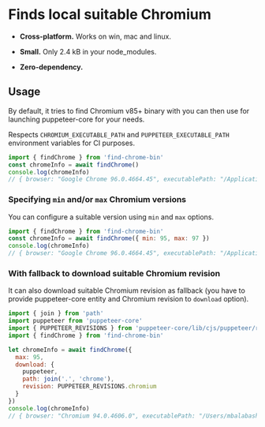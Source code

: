 # Finds local suitable Chromium

* **Cross-platform.** Works on win, mac and linux.

* **Small.** Only 2.4 kB in your node_modules.

* **Zero-dependency.** 

## Usage

By default, it tries to find Chromium v85+ binary with you can then use for launching puppeteer-core for your needs. 

Respects `CHROMIUM_EXECUTABLE_PATH` and `PUPPETEER_EXECUTABLE_PATH` environment variables for CI purposes.

```js
import { findChrome } from 'find-chrome-bin'
const chromeInfo = await findChrome()
console.log(chromeInfo)
// { browser: "Google Chrome 96.0.4664.45", executablePath: "/Applications/Google Chrome.app/Contents/MacOS/Google Chrome" }
```

### Specifying `min` and/or `max` Chromium versions

You can configure a suitable version using `min` and `max` options.

```js
import { findChrome } from 'find-chrome-bin'
const chromeInfo = await findChrome({ min: 95, max: 97 })
console.log(chromeInfo)
// { browser: "Google Chrome 96.0.4664.45", executablePath: "/Applications/Google Chrome.app/Contents/MacOS/Google Chrome" }
```

### With fallback to download suitable Chromium revision

It can also download suitable Chromium revision as fallback (you have to provide puppeteer-core entity and Chromium revision to `download` option).

```js
import { join } from 'path'
import puppeteer from 'puppeteer-core'
import { PUPPETEER_REVISIONS } from 'puppeteer-core/lib/cjs/puppeteer/revisions.js'
import { findChrome } from 'find-chrome-bin'

let chromeInfo = await findChrome({
  max: 95,
  download: {
    puppeteer,
    path: join('.', 'chrome'),
    revision: PUPPETEER_REVISIONS.chromium
  }
})
console.log(chromeInfo)
// { browser: "Chromium 94.0.4606.0", executablePath: "/Users/mbalabash/Projects/opensource/find-chrome-bin/example/chrome/mac-911515/chrome-mac/Chromium.app/Contents/MacOS/Chromium" }
```
